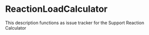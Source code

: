 # ReactionLoadCalculator
This description functions as issue tracker for the Support Reaction Calculator
